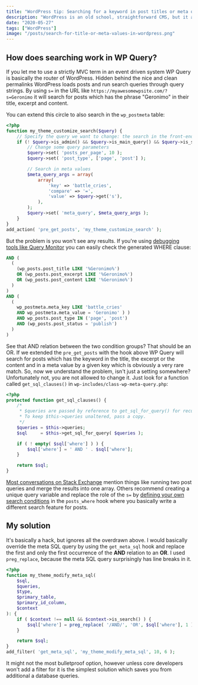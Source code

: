 ```yaml
---
title: "WordPress tip: Searching for a keyword in post titles or meta query values"
description: "WordPress is an old school, straightforward CMS, but it also could be a real pain in the ass for common tasks like searching. By default, WP Query searches for keywords which appears in the title and meta values at the same time. You can't pick one or other. Of course there's a few workarounds, but I have a dead simple trick for you."
date: "2020-05-27"
tags: ["WordPress"]
image: "/posts/search-for-title-or-meta-values-in-wordpress.png"
---
```

## How does searching work in WP Query?

If you let me to use a strictly MVC term in an event driven system WP Query is basically the router of WordPress. Hidden behind the nice and clean permalinks WordPress loads posts and run search queries through query strings. By using `s=` in the URL like `https://myawesomewpsite.com/?s=Geronimo` it will search for posts which has the phrase "Geronimo" in their title, excerpt and content.

You can extend this circle to also search in the `wp_postmeta` table:

```php
<?php
function my_theme_customize_search($query) {
    // Specify the query we want to change: the search in the front-end
    if (! $query->is_admin() && $query->is_main_query() && $query->is_search()) {
        // Change some query parameters
        $query->set( 'posts_per_page', 10 );
        $query->set( 'post_type', ['page', 'post'] );

        // Search in meta values
        $meta_query_args = array(
            array(
                'key' => 'battle_cries',
                'compare' => '=',
                'value' => $query->get('s'),
            ),
        );
        $query->set( 'meta_query', $meta_query_args );
    }
}
add_action( 'pre_get_posts', 'my_theme_customize_search' );
```

But the problem is you won't see any results. If you're using [debugging tools like Query Monitor](https://querymonitor.com/) you can easily check the generated WHERE clause:

```sql
AND (
  (
    (wp_posts.post_title LIKE '%Geronimo%')
    OR (wp_posts.post_excerpt LIKE '%Geronimo%')
    OR (wp_posts.post_content LIKE '%Geronimo%')
  )
)
AND (
  (
    wp_postmeta.meta_key LIKE 'battle_cries'
    AND wp_postmeta.meta_value = 'Geronimo' ) )
    AND wp_posts.post_type IN ('page', 'post')
    AND (wp_posts.post_status = 'publish')
  )
)
```

See that AND relation between the two condition groups? That should be an OR. If we extended the `pre_get_posts` with the hook above WP Query will search for posts which has the keyword in the title, the excerpt or the content and in a meta value by a given key which is obviously a very rare match. So, now we understand the problem, isn't just a setting somewhere? Unfortunately not, you are not allowed to change it. Just look for a function called `get_sql_clauses()` in `wp-includes/class-wp-meta-query.php`:

```php
<?php
protected function get_sql_clauses() {
    /*
     * $queries are passed by reference to get_sql_for_query() for recursion.
     * To keep $this->queries unaltered, pass a copy.
     */
    $queries = $this->queries;
    $sql     = $this->get_sql_for_query( $queries );

    if ( ! empty( $sql['where'] ) ) {
        $sql['where'] = ' AND ' . $sql['where'];
    }

    return $sql;
}
```

[Most conversations on Stack Exchange](https://wordpress.stackexchange.com/questions/229003/filter-by-title-content-and-meta-key-at-the-same-time) mention things like running two post queries and merge the results into one array. Others recommend creating a unique query variable and replace the role of the `s=` by [defining your own search conditions](https://jboullion.com/search-post-title-and-meta/) in the `posts_where` hook where you basically write a different search feature for posts.

## My solution

It's basically a hack, but ignores all the overdrawn above. I would basically override the meta SQL query by using the `get_meta_sql` hook and replace the first and only the first occurrence of the **AND** relation to an **OR**. I used `preg_replace`, because the meta SQL query surprisingly has line breaks in it.

```php
<?php
function my_theme_modify_meta_sql(
    $sql,
    $queries,
    $type,
    $primary_table,
    $primary_id_column,
    $context
): {
    if ( $context !== null && $context->is_search() ) {
        $sql['where'] = preg_replace( '/AND/', 'OR', $sql['where'], 1 );
    }

    return $sql;
}
add_filter( 'get_meta_sql', 'my_theme_modify_meta_sql', 10, 6 );
```

It might not the most bulletproof option, however unless core developers won't add a filter for it is the simplest solution which saves you from additional a database queries.

